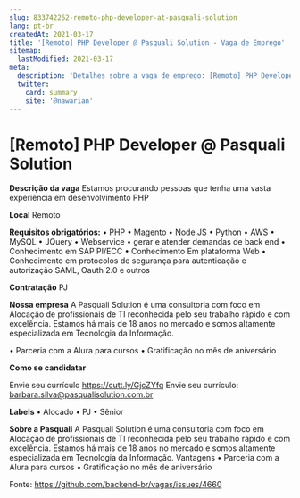 ```yaml
---
slug: 833742262-remoto-php-developer-at-pasquali-solution
lang: pt-br
createdAt: 2021-03-17
title: '[Remoto] PHP Developer @ Pasquali Solution - Vaga de Emprego'
sitemap:
  lastModified: 2021-03-17
meta:
  description: 'Detalhes sobre a vaga de emprego: [Remoto] PHP Developer @ Pasquali Solution'
  twitter:
    card: summary
    site: '@nawarian'
---
```


# [Remoto] PHP Developer @ Pasquali Solution



**Descrição da vaga**
Estamos procurando pessoas que tenha uma vasta experiência em desenvolvimento PHP

**Local**
Remoto

**Requisitos obrigatórios:**
•	PHP 
•	Magento
•	Node.JS
•	Python
•	AWS
•	MySQL
•	JQuery
•	Webservice
•	gerar e atender demandas de back end
•	Conhecimento em SAP PI/ECC
•	Conhecimento Em plataforma Web 
•	Conhecimento em protocolos de segurança para autenticação e autorização SAML, Oauth 2.0 e outros

**Contratação**
PJ

**Nossa empresa**
A Pasquali Solution é uma consultoria com foco em Alocação de profissionais de TI reconhecida pelo seu trabalho rápido e com excelência.
Estamos há mais de 18 anos no mercado e somos altamente especializada em Tecnologia da Informação.

•	Parceria com a Alura para cursos
•	Gratificação no mês de aniversário

**Como se candidatar**

Envie seu currículo https://cutt.ly/GjcZYfq
Envie seu currículo: barbara.silva@pasqualisolution.com.br

**Labels**
•	Alocado
•	PJ
•	Sênior

**Sobre a Pasquali**
A Pasquali Solution é uma consultoria com foco em Alocação de profissionais de TI reconhecida pelo seu trabalho rápido e com excelência.
Estamos há mais de 18 anos no mercado e somos altamente especializada em Tecnologia da Informação.
Vantagens
•	Parceria com a Alura para cursos
•	Gratificação no mês de aniversário



Fonte: https://github.com/backend-br/vagas/issues/4660